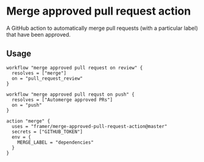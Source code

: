 # Merge approved pull request action

A GitHub action to automatically merge pull requests (with a particular label)
that have been approved.

## Usage

```workflow
workflow "merge approved pull request on review" {
  resolves = ["merge"]
  on = "pull_request_review"
}

workflow "merge approved pull requst on push" {
  resolves = ["Automerge approved PRs"]
  on = "push"
}

action "merge" {
  uses = "framer/merge-approved-pull-request-action@master"
  secrets = ["GITHUB_TOKEN"]
  env = {
    MERGE_LABEL = "dependencies"
  }
}
```
